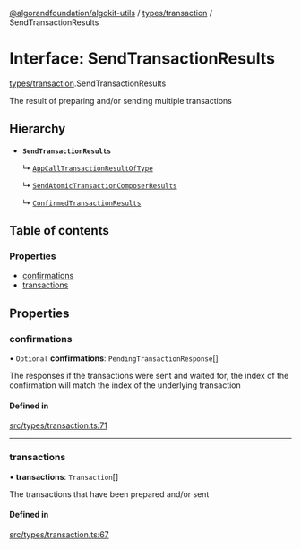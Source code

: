 [@algorandfoundation/algokit-utils](../README.md) / [types/transaction](../modules/types_transaction.md) / SendTransactionResults

# Interface: SendTransactionResults

[types/transaction](../modules/types_transaction.md).SendTransactionResults

The result of preparing and/or sending multiple transactions

## Hierarchy

- **`SendTransactionResults`**

  ↳ [`AppCallTransactionResultOfType`](types_app.AppCallTransactionResultOfType.md)

  ↳ [`SendAtomicTransactionComposerResults`](types_transaction.SendAtomicTransactionComposerResults.md)

  ↳ [`ConfirmedTransactionResults`](types_transaction.ConfirmedTransactionResults.md)

## Table of contents

### Properties

- [confirmations](types_transaction.SendTransactionResults.md#confirmations)
- [transactions](types_transaction.SendTransactionResults.md#transactions)

## Properties

### confirmations

• `Optional` **confirmations**: `PendingTransactionResponse`[]

The responses if the transactions were sent and waited for,
the index of the confirmation will match the index of the underlying transaction

#### Defined in

[src/types/transaction.ts:71](https://github.com/algorandfoundation/algokit-utils-ts/blob/main/src/types/transaction.ts#L71)

___

### transactions

• **transactions**: `Transaction`[]

The transactions that have been prepared and/or sent

#### Defined in

[src/types/transaction.ts:67](https://github.com/algorandfoundation/algokit-utils-ts/blob/main/src/types/transaction.ts#L67)
